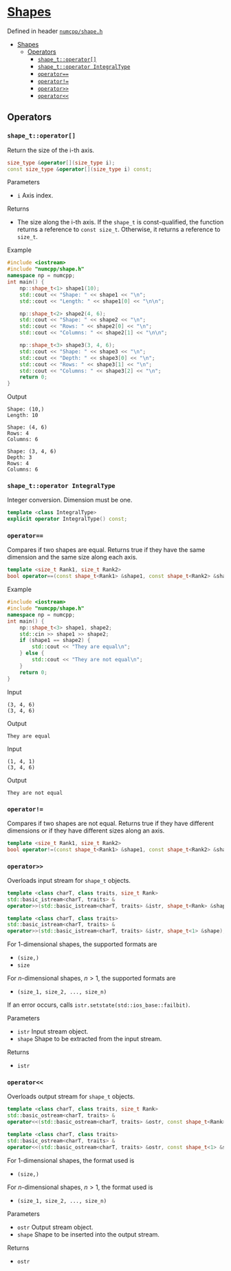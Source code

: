# [Shapes](./readme.md)

Defined in header [`numcpp/shape.h`](/include/numcpp/shape.h)

- [Shapes](#shapes)
  - [Operators](#operators)
    - [`shape_t::operator[]`](#shape_toperator)
    - [`shape_t::operator IntegralType`](#shape_toperator-integraltype)
    - [`operator==`](#operator)
    - [`operator!=`](#operator-1)
    - [`operator>>`](#operator-2)
    - [`operator<<`](#operator-3)

## Operators

### `shape_t::operator[]`

Return the size of the i-th axis.
```cpp
size_type &operator[](size_type i);
const size_type &operator[](size_type i) const;
```

Parameters

* `i` Axis index.

Returns

* The size along the i-th axis. If the `shape_t` is const-qualified, the function returns a reference to `const size_t`. Otherwise, it returns a reference to `size_t`.

Example

```cpp
#include <iostream>
#include "numcpp/shape.h"
namespace np = numcpp;
int main() {
    np::shape_t<1> shape1(10);
    std::cout << "Shape: " << shape1 << "\n";
    std::cout << "Length: " << shape1[0] << "\n\n";

    np::shape_t<2> shape2(4, 6);
    std::cout << "Shape: " << shape2 << "\n";
    std::cout << "Rows: " << shape2[0] << "\n";
    std::cout << "Columns: " << shape2[1] << "\n\n";

    np::shape_t<3> shape3(3, 4, 6);
    std::cout << "Shape: " << shape3 << "\n";
    std::cout << "Depth: " << shape3[0] << "\n";
    std::cout << "Rows: " << shape3[1] << "\n";
    std::cout << "Columns: " << shape3[2] << "\n";
    return 0;
}
```

Output

```
Shape: (10,)
Length: 10

Shape: (4, 6)
Rows: 4
Columns: 6

Shape: (3, 4, 6)
Depth: 3
Rows: 4
Columns: 6
```

### `shape_t::operator IntegralType`

Integer conversion. Dimension must be one.

```cpp
template <class IntegralType>
explicit operator IntegralType() const;
```

### `operator==`

Compares if two shapes are equal. Returns true if they have the same dimension and the same size along each axis.
```cpp
template <size_t Rank1, size_t Rank2>
bool operator==(const shape_t<Rank1> &shape1, const shape_t<Rank2> &shape2);
```

Example

```cpp
#include <iostream>
#include "numcpp/shape.h"
namespace np = numcpp;
int main() {
    np::shape_t<3> shape1, shape2;
    std::cin >> shape1 >> shape2;
    if (shape1 == shape2) {
        std::cout << "They are equal\n";
    } else {
        std::cout << "They are not equal\n";
    }
    return 0;
}
```

Input

```
(3, 4, 6)
(3, 4, 6)
```

Output

```
They are equal
```

Input

```
(1, 4, 1)
(3, 4, 6)
```

Output

```
They are not equal
```

### `operator!=`

Compares if two shapes are not equal. Returns true if they have different dimensions or if they have different sizes along an axis.
```cpp
template <size_t Rank1, size_t Rank2>
bool operator!=(const shape_t<Rank1> &shape1, const shape_t<Rank2> &shape2);
```

### `operator>>`

Overloads input stream for `shape_t` objects.
```cpp
template <class charT, class traits, size_t Rank>
std::basic_istream<charT, traits> &
operator>>(std::basic_istream<charT, traits> &istr, shape_t<Rank> &shape);

template <class charT, class traits>
std::basic_istream<charT, traits> &
operator>>(std::basic_istream<charT, traits> &istr, shape_t<1> &shape);
```

For 1-dimensional shapes, the supported formats are

- `(size,)`
- `size`

For $n$-dimensional shapes, $n > 1$, the supported formats are

- `(size_1, size_2, ..., size_n)`

If an error occurs, calls `istr.setstate(std::ios_base::failbit)`.

Parameters

* `istr` Input stream object.
* `shape` Shape to be extracted from the input stream.

Returns

* `istr`

### `operator<<`

Overloads output stream for `shape_t` objects.
```cpp
template <class charT, class traits, size_t Rank>
std::basic_ostream<charT, traits> &
operator<<(std::basic_ostream<charT, traits> &ostr, const shape_t<Rank> &shape);

template <class charT, class traits>
std::basic_ostream<charT, traits> &
operator<<(std::basic_ostream<charT, traits> &ostr, const shape_t<1> &shape);
```

For 1-dimensional shapes, the format used is

- `(size,)`

For $n$-dimensional shapes, $n > 1$, the format used is

- `(size_1, size_2, ..., size_n)`

Parameters

* `ostr` Output stream object.
* `shape` Shape to be inserted into the output stream.

Returns

* `ostr`

